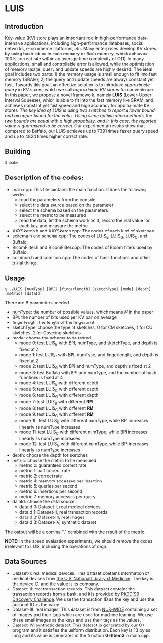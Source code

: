 # LUIS

## Introduction
Key-value (KV) store plays an important role in high-performance data-intensive applications, including high-performance databases, social networks, e-commerce platforms, *etc*. Many enterprises develop KV stores by using hash tables in main memory or flash memory, which achieves 100% correct rate within an average time complexity of O(1). In many applications, small and controllable error is allowed, while the optimization of memory usage, query and update speeds are highly desired. The ideal goal includes two parts: 1) the memory usage is small enough to fit into fast memory (SRAM); 2) the query and update speeds are always constant yet fast. Towards this goal, an effective solution is to introduce *approximate query* to KV stores, which we call *approximate KV stores* for convenience. In this paper, we propose a novel framework, namely **LUIS** (Lower-Upper Interval Squeeze), which is able to fit into the fast memory like SRAM, and achieves constant yet fast speed and high accuracy for approximate KV stores. *The key idea of LUIS is using two sketches to report a lower bound and an upper bound for the value. Using some optimization methods, the two bounds are equal with a high probability, and in this case, the reported value is guaranteed to be correct.* Our experimental results show that compared to Buffalo, our LUIS achieves up to 7391 times faster query speed and up to 4824 times higher correct rate.

## Building

	$ make

## Description of the codes:

* main.cpp: This file contains the main function. It does the following works:
	* read the parameters from the console
	* select the data source based on the parameter
	* select the schema based on the parameters
	* select the metric to be measured
	* read the data, let the schema work on it, record the real value for each key, and measure the metric
* XXXSketch.h and XXXSketch.cpp: The codes of each kind of sketches.
* schema.h and schema.cpp: The codes of LUIS<sub>B</sub>, LUIS<sub>G</sub>, LUIS<sub>C</sub>, and Buffalo.
* BloomFilter.h and BloomFilter.cpp: The codes of Bloom filters used by Buffalo.
* common.h and common.cpp: The codes of hash functions and other trivial things.

## Usage

	$ ./LUIS [numType] [BPI] [fingerlength] [sketchType] [mode] [depth] [metric] [dataId]

There are 8 parameters needed.
* numType: the number of possible values, which means *M* in the paper
* BPI: the number of bits used per KV pair on average
* fingerlength: the length of the fingerprint
* sketchType: choose the type of sketches, 0 for CM sketches, 1 for CU sketches, 2 for Covering sketches
* mode: choose the schema to be tested
	* mode 0: test LUIS<sub>B</sub> with BPI, numType, and sketchType, and depth is fixed at 2
	* mode 1: test LUIS<sub>C</sub> with BPI, numType, and fingerlength, and depth is fixed at 2
	* mode 2: test LUIS<sub>G</sub> with BPI and numType, and depth is fixed at 2
	* mode 3: test Buffalo with BPI and numType, and the number of hash functions is fixed at 4
	* mode 4: test LUIS<sub>B</sub> with different depth
	* mode 5: test LUIS<sub>C</sub> with different depth
	* mode 6: test LUIS<sub>G</sub> with different depth
	* mode 7: test LUIS<sub>B</sub> with different **RM**
	* mode 8: test LUIS<sub>C</sub> with different **RM**
	* mode 9: test LUIS<sub>G</sub> with different **RM**
	* mode 10: test LUIS<sub>B</sub> with different numType, while BPI increases linearly as numType increases
	* mode 11: test LUIS<sub>C</sub> with different numType, while BPI increases linearly as numType increases
	* mode 12: test LUIS<sub>G</sub> with different numType, while BPI increases linearly as numType increases
* depth: choose the depth for sketches
* metric: choose the metric to be measured
	* metric 0: guaranteed correct rate
	* metric 1: half correct rate
	* metric 2: correct rate
	* metric 4: memory accesses per insertion
	* metric 5: queries per second
	* metric 6: insertions per second
	* metric 7: memory accesses per query
* dataId: choose the data source
	* dataId 0: Dataset-I, real medical devices
	* dataId 1: Dataset-II, real transaction records
	* dataId 2: Dataset-III, real images
	* dataId 3: Dataset-IV, synthetic dataset

The output will be a comma "," combined with the result of the metric.

**NOTE:** In the speed evaluation experiments, we should remove the codes irrelevant to LUIS, including the operations of *map*.

## Data Sources

* Dataset-I: real medical devices. This dataset contains information of medical devices from [the U.S. National Library of Medicine](https://accessgudid.nlm.nih.gov/download). The key is the device ID, and the value is its company.
* Dataset-II: real transaction records. This dataset contains the transaction records from a bank, and it is provided by [PKDD'99 Discovery Challenge](http://lisp.vse.cz/pkdd99/Challenge/chall.htm). We use the transaction ID as the key and use the account ID as the value.
* Dataset-III: real images. This dataset is from [NUS-WIDE](http://lms.comp.nus.edu.sg/research/NUS-WIDE.htm) containing a set of images and their tags which are used for machine learning. We use these small images as the keys and use their tags as the values.
* Dataset-IV: synthetic dataset. This dataset is generated by our C++ program and it satisfies the uniform distribution. Each key is 13 bytes long and its value is generated in the function **GetItem3** in main.cpp.